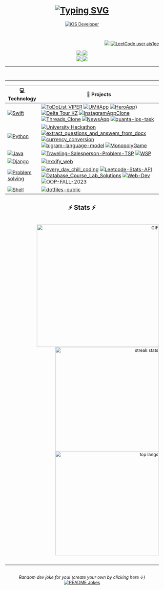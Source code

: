 <h1 align="center">
    <a href="https://git.io/typing-svg"><img src="https://readme-typing-svg.demolab.com?font=Fira&weight=600&size=25&duration=3000&pause=700&color=F6F715&center=true&repeat=false&random=false&width=435&lines=Saiman+Yerassyl" alt="Typing SVG" /></a>
</h1>

<p align="center">
  <!-- Typing SVG by DenverCoder1 - https://github.com/DenverCoder1/readme-typing-svg -->
  <a href="https://git.io/typing-svg"><img src="https://readme-typing-svg.demolab.com?font=Fira&weight=600&size=25&duration=3000&pause=700&color=F6F715&center=true&random=false&width=435&lines=iOS+Developer;Always+learning+new+things;Make+life+better+for+everyone" alt="iOS Developer" /></a>
</p>

<br/>

 <span align="right">
     
![](https://komarev.com/ghpvc/?username=yerass11&color=yellow)
[![LeetCode user ais1ee](https://img.shields.io/badge/dynamic/json?style=flat&labelColor=black&color=%23ffa116&label=Solved&query=solvedOverTotal&url=https%3A%2F%2Fleetcode-badge.vercel.app%2Fapi%2Fusers%2Fais1ee&logo=leetcode&logoColor=yellow)](https://leetcode.com/ais1ee/)
</span>

<div align="center"> 
  <a href="mailto:erasylsaiman2005@gmail.com">
    <img src="https://img.shields.io/badge/Gmail-333333?style=for-the-badge&logo=gmail&logoColor=red" />
  </a>
  
  <a href="https://linkedin.com/in/yerassyl-saiman" target="_blank">
    <img src="https://img.shields.io/badge/LinkedIn-333333?style=for-the-badge&logo=linkedin&logoColor=white" target="_blank" />
  </a>
  
<div align="center"> 
  <a href="https://t.me/ais1ee">
    <img src="https://img.shields.io/badge/telegram-333333?style=for-the-badge&logo=telegram&logoColor=blue" />
  </a>
    
  <a href="https://leetcode.com/ais1e/">
    <img src="https://img.shields.io/badge/LeetCode-333333?style=for-the-badge&logo=leetcode&logoColor=#FFA116" target="_blank" />
  </a>
</div>
 <hr/>

<!--
 <h2 align="center">⚒️ Languages-Frameworks-Tools ⚒️</h2>
<br/>
<div align="center">
    <img src="https://skillicons.dev/icons?i=swift,cpp,java,python,django,postgres,css,html,js,firebase" /><br>
    <img src="https://skillicons.dev/icons?i=vscode,eclipse,idea,pycharm,git,github,postman,figma" /><br>
</div>
-->
<br/>

</div>

<hr/>

<!-- START OF PROFILE STACK, DO NOT REMOVE -->
<div align="left">
    
| 💻 **Technology** | 🚀 **Projects** |
| - | - |
| [![Swift](https://img.shields.io/badge/Swift-F05138?logo=Swift&logoColor=white)](swift.org/) | [![ToDoList_VIPER](https://img.shields.io/static/v1?label=&message=ToDoList_VIPER&color=000605&logo=github&logoColor=FFFFFF&labelColor=000605)](https://github.com/yerass11/ToDoList.git) [![UMitApp](https://img.shields.io/static/v1?label=&message=UMitApp&color=000605&logo=github&logoColor=FFFFFF&labelColor=000605)](https://github.com/yerass11/UMitApp.git) [![HeroApp](https://img.shields.io/static/v1?label=&message=HeroApp&color=000605&logo=github&logoColor=FFFFFF&labelColor=000605)](https://github.com/yerass11/HeroApp.git)) [![Delta Tour KZ](https://img.shields.io/static/v1?label=&message=Delta_Tour_KZ&color=000605&logo=github&logoColor=FFFFFF&labelColor=000605)](https://github.com/yerass11/Delta_tour_kz.git) [![InstagramAppClone](https://img.shields.io/static/v1?label=&message=InstagramAppClone&color=000605&logo=github&logoColor=FFFFFF&labelColor=000605)](https://github.com/yerass11/InstagramApp.git) [![Threads_Clone](https://img.shields.io/static/v1?label=&message=Threads_Clone&color=000605&logo=github&logoColor=FFFFFF&labelColor=000605)](https://github.com/yerass11/UMit.git) [![NewsApp](https://img.shields.io/static/v1?label=&message=NewsApp&color=000605&logo=github&logoColor=FFFFFF&labelColor=000605)](https://github.com/yerass11/NewsApp.git) [![quanta-ios-task](https://img.shields.io/static/v1?label=&message=quanta-ios-task&color=000605&logo=github&logoColor=FFFFFF&labelColor=000605)](https://github.com/yerass11/quanta-ios-task.git) |
| [![Python](https://img.shields.io/static/v1?label=&message=Python&color=3776AB&logo=Python&logoColor=FFFFFF)](https://www.python.org/) | [![University Hackathon](https://img.shields.io/static/v1?label=&message=university_hackathon&color=000605&logo=github&logoColor=FFFFFF&labelColor=000605)](https://github.com/yerass11/university_hackathon.git) [![extract_questions_and_answers_from_docx](https://img.shields.io/static/v1?label=&message=extract_questions_and_answers_from_docx&color=000605&logo=github&logoColor=FFFFFF&labelColor=000605)](https://github.com/yerass11/extract_questions_and_answers_from_docx.git) [![currency_conversion](https://img.shields.io/static/v1?label=&message=currency_conversion&color=000605&logo=github&logoColor=FFFFFF&labelColor=000605)](https://github.com/yerass11/currency_conversion.git) [![bigram-language-model](https://img.shields.io/static/v1?label=&message=bigram-language-model&color=000605&logo=github&logoColor=FFFFFF&labelColor=000605)](https://github.com/yerass11/bigram-language-model.git) [![MonopolyGame](https://img.shields.io/static/v1?label=&message=MonopolyGame&color=000605&logo=github&logoColor=FFFFFF&labelColor=000605)](https://github.com/yerass11/MonopolyGame.git) |
|[![Java](https://img.shields.io/badge/Java-%23ED8B00.svg?logo=openjdk&logoColor=white)](https://www.java.com/ru/) | [![Traveling-Salesperson-Problem-TSP](https://img.shields.io/static/v1?label=&message=Traveling-Salesperson-Problem-TSP&color=000605&logo=github&logoColor=FFFFFF&labelColor=000605)](https://github.com/yerass11/Traveling-Salesperson-Problem-TSP-.git) [![WSP](https://img.shields.io/static/v1?label=&message=WSP-INTRANET&color=000605&logo=github&logoColor=FFFFFF&labelColor=000605)](https://github.com/yerass11/WSP.git) |
| [![Django](https://img.shields.io/static/v1?label=&message=Django&color=092E20&logo=Django&logoColor=FFFFFF)](https://www.djangoproject.com/) | [![lexxify_web](https://img.shields.io/static/v1?label=&message=lexxify_web&color=000605&logo=github&logoColor=FFFFFF&labelColor=000605)](https://github.com/yerass11/lexxify_web.git) |
| [![Problem solving](https://img.shields.io/static/v1?label=&message=Problem%20solving&color=FFA116&logo=LeetCode&logoColor=FFFFFF)](https://hackattic.com/u/ashleymavericks) | [![every_day_chill_coding](https://img.shields.io/static/v1?label=&message=every_day_chill_coding&color=000605&logo=github&logoColor=FFFFFF&labelColor=000605)](https://github.com/yerass11/justChill.git) [![Leetcode-Stats-API](https://img.shields.io/static/v1?label=&message=Leetcode-Stats-API&color=000605&logo=github&logoColor=FFFFFF&labelColor=000605)](https://github.com/yerass11/Leetcode-Stats-API.git) [![Database_Course_Lab_Solutions](https://img.shields.io/static/v1?label=&message=Database_Course_Lab_Solutions&color=000605&logo=github&logoColor=FFFFFF&labelColor=000605)](https://github.com/yerass11/Database_Course_Lab_Solutions.git) [![Web-Dev](https://img.shields.io/static/v1?label=&message=Web-Dev&color=000605&logo=github&logoColor=FFFFFF&labelColor=000605)](https://github.com/yerass11/Web-Dev.git) [![OOP-FALL-2023](https://img.shields.io/static/v1?label=&message=OOP-FALL-2023&color=000605&logo=github&logoColor=FFFFFF&labelColor=000605)](https://github.com/yerass11/OOP-FALL-2023.git) |
| [![Shell](https://img.shields.io/static/v1?label=&message=Shell&color=4EAA25&logo=GNU%20Bash&logoColor=FFFFFF)](https://www.gnu.org/) | [![dotfiles-public](https://img.shields.io/static/v1?label=&message=dotfiles-public&color=000605&logo=github&logoColor=FFFFFF&labelColor=000605)](https://github.com/ashleymavericks/dotfiles-public) |
<!-- END OF PROFILE STACK, DO NOT REMOVE -->


</div>

<h2 align="center">⚡ Stats ⚡</h2>
<br>
<div align=leading>
    <img align="right" width=400 align="center" alt="GIF" src="https://media.giphy.com/media/MC6eSuC3yypCU/giphy.gif" />
    
  <img width=340 src="https://streak-stats.demolab.com/?user=yerass11&count_private=true&theme=outrun&border_radius=16" alt="streak stats"/>
<br>
  <img width=340 align="center" src="https://github-readme-stats-salesp07.vercel.app/api/top-langs/?username=yerass11&layout=compact&theme=chartreuse-dark&border_radius=16&size_weight=0.5&count_weight=0.5&exclude_repo=github-readme-stats" alt="top langs" />


  
</div>
<div align="center">
<br/>
<hr/>
<br/>
<i>Random dev joke for you! (create your own by clicking here ↓)</i><br>
<a href="https://readme-jokes.vercel.app"><img align="center" src="https://readme-jokes.vercel.app/api?bgColor=%23073b4c&textColor=%2306d6a0&aColor=%2306d6a0&borderColor=%2306d6a0" alt="README Jokes"></a>

</div>




